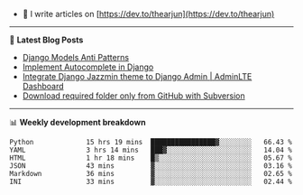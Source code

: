 <!-- ![My Profile Introduction Image](https://i.ibb.co/tLFZ15Q/gh.png) -->
- 📝 I write articles on [https://dev.to/thearjun](https://dev.to/thearjun)

-------

📕 **Latest Blog Posts**
<!-- BLOG-POST-LIST:START -->
- [Django Models Anti Patterns](https://dev.to/thearjun/django-models-anti-patterns-1ma1)
- [Implement Autocomplete in Django](https://dev.to/thearjun/implement-autocomplete-in-django-3h20)
- [Integrate Django Jazzmin theme to Django Admin | AdminLTE Dashboard](https://dev.to/thearjun/integrate-django-jazzmin-theme-to-django-admin-adminlte-dashboard-5aao)
- [Download required folder only from GitHub with Subversion](https://dev.to/thearjun/download-required-folder-only-from-github-with-subversion-2gpc)
<!-- BLOG-POST-LIST:END -->

-------

📊 **Weekly development breakdown**
<!--START_SECTION:waka-->

```text
Python             15 hrs 19 mins  ████████████████▓░░░░░░░░   66.43 %
YAML               3 hrs 14 mins   ███▓░░░░░░░░░░░░░░░░░░░░░   14.04 %
HTML               1 hr 18 mins    █▒░░░░░░░░░░░░░░░░░░░░░░░   05.67 %
JSON               43 mins         ▓░░░░░░░░░░░░░░░░░░░░░░░░   03.16 %
Markdown           36 mins         ▓░░░░░░░░░░░░░░░░░░░░░░░░   02.65 %
INI                33 mins         ▓░░░░░░░░░░░░░░░░░░░░░░░░   02.44 %
```

<!--END_SECTION:waka-->
<img src='https://profile-counter.glitch.me/thearjun/count.svg' width='0px'>
